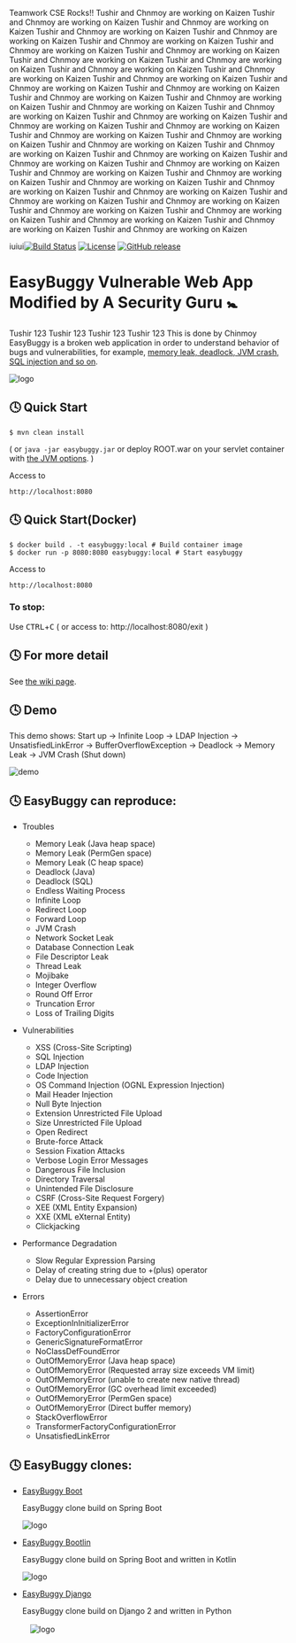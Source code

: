 Teamwork
CSE Rocks!!
Tushir and Chnmoy are working on Kaizen
Tushir and Chnmoy are working on Kaizen
Tushir and Chnmoy are working on Kaizen
Tushir and Chnmoy are working on Kaizen
Tushir and Chnmoy are working on Kaizen
Tushir and Chnmoy are working on Kaizen
Tushir and Chnmoy are working on Kaizen
Tushir and Chnmoy are working on Kaizen
Tushir and Chnmoy are working on Kaizen
Tushir and Chnmoy are working on Kaizen
Tushir and Chnmoy are working on Kaizen
Tushir and Chnmoy are working on Kaizen
Tushir and Chnmoy are working on Kaizen
Tushir and Chnmoy are working on Kaizen
Tushir and Chnmoy are working on Kaizen
Tushir and Chnmoy are working on Kaizen
Tushir and Chnmoy are working on Kaizen
Tushir and Chnmoy are working on Kaizen
Tushir and Chnmoy are working on Kaizen
Tushir and Chnmoy are working on Kaizen
Tushir and Chnmoy are working on Kaizen
Tushir and Chnmoy are working on Kaizen
Tushir and Chnmoy are working on Kaizen
Tushir and Chnmoy are working on Kaizen
Tushir and Chnmoy are working on Kaizen
Tushir and Chnmoy are working on Kaizen
Tushir and Chnmoy are working on Kaizen
Tushir and Chnmoy are working on Kaizen
Tushir and Chnmoy are working on Kaizen
Tushir and Chnmoy are working on Kaizen
Tushir and Chnmoy are working on Kaizen
Tushir and Chnmoy are working on Kaizen
Tushir and Chnmoy are working on Kaizen
Tushir and Chnmoy are working on Kaizen
Tushir and Chnmoy are working on Kaizen
Tushir and Chnmoy are working on Kaizen
Tushir and Chnmoy are working on Kaizen
Tushir and Chnmoy are working on Kaizen
Tushir and Chnmoy are working on Kaizen
Tushir and Chnmoy are working on Kaizen
Tushir and Chnmoy are working on Kaizen


iuiui[![Build Status](https://travis-ci.org/k-tamura/easybuggy.svg?branch=master)](https://travis-ci.org/k-tamura/easybuggy)
[![License](https://img.shields.io/badge/License-Apache%202.0-blue.svg)](https://opensource.org/licenses/Apache-2.0)
[![GitHub release](https://img.shields.io/github/release/k-tamura/easybuggy.svg)](https://github.com/k-tamura/easybuggy/releases/latest)

EasyBuggy Vulnerable Web App Modified by A Security Guru :baby_symbol:
=
Tushir 123
Tushir 123
Tushir 123
Tushir 123
This is done by Chinmoy
EasyBuggy is a broken web application in order to understand behavior of bugs and vulnerabilities, for example, [memory leak, deadlock, JVM crash, SQL injection and so on](https://github.com/k-tamura/easybuggy#clock4-easybuggy-can-reproduce).

![logo](https://raw.githubusercontent.com/wiki/k-tamura/easybuggy/images/mov_eb.gif)

:clock4: Quick Start
-

    $ mvn clean install

( or ``` java -jar easybuggy.jar ``` or deploy ROOT.war on your servlet container with [the JVM options](https://github.com/k-tamura/easybuggy/blob/master/pom.xml#L204). )

Access to

    http://localhost:8080

:clock4: Quick Start(Docker)
-

    $ docker build . -t easybuggy:local # Build container image
    $ docker run -p 8080:8080 easybuggy:local # Start easybuggy

Access to

    http://localhost:8080

### To stop:

  Use <kbd>CTRL</kbd>+<kbd>C</kbd> ( or access to: http://localhost:8080/exit )

:clock4: For more detail
-
   
See [the wiki page](https://github.com/k-tamura/easybuggy/wiki).

:clock4: Demo
-

This demo shows: Start up -> Infinite Loop -> LDAP Injection -> UnsatisfiedLinkError -> BufferOverflowException -> Deadlock -> Memory Leak -> JVM Crash (Shut down)

![demo](https://github.com/k-tamura/easybuggy/blob/master/demo_eb.gif)

:clock4: EasyBuggy can reproduce:
-

* Troubles

  * Memory Leak (Java heap space)
  * Memory Leak (PermGen space)
  * Memory Leak (C heap space)
  * Deadlock (Java)
  * Deadlock (SQL)
  * Endless Waiting Process
  * Infinite Loop
  * Redirect Loop
  * Forward Loop
  * JVM Crash
  * Network Socket Leak
  * Database Connection Leak
  * File Descriptor Leak 
  * Thread Leak 
  * Mojibake
  * Integer Overflow
  * Round Off Error
  * Truncation Error
  * Loss of Trailing Digits

* Vulnerabilities

  * XSS (Cross-Site Scripting)
  * SQL Injection
  * LDAP Injection
  * Code Injection
  * OS Command Injection (OGNL Expression Injection)
  * Mail Header Injection
  * Null Byte Injection
  * Extension Unrestricted File Upload
  * Size Unrestricted File Upload
  * Open Redirect
  * Brute-force Attack
  * Session Fixation Attacks
  * Verbose Login Error Messages
  * Dangerous File Inclusion
  * Directory Traversal
  * Unintended File Disclosure
  * CSRF (Cross-Site Request Forgery)
  * XEE (XML Entity Expansion)
  * XXE (XML eXternal Entity)
  * Clickjacking

* Performance Degradation

  * Slow Regular Expression Parsing
  * Delay of creating string due to +(plus) operator
  * Delay due to unnecessary object creation

* Errors

  * AssertionError
  * ExceptionInInitializerError
  * FactoryConfigurationError
  * GenericSignatureFormatError
  * NoClassDefFoundError
  * OutOfMemoryError (Java heap space) 
  * OutOfMemoryError (Requested array size exceeds VM limit)
  * OutOfMemoryError (unable to create new native thread)
  * OutOfMemoryError (GC overhead limit exceeded)
  * OutOfMemoryError (PermGen space)
  * OutOfMemoryError (Direct buffer memory)
  * StackOverflowError
  * TransformerFactoryConfigurationError
  * UnsatisfiedLinkError

:clock4: EasyBuggy clones:
-
* [EasyBuggy Boot](https://github.com/k-tamura/easybuggy4sb)

  EasyBuggy clone build on Spring Boot

  ![logo](https://raw.githubusercontent.com/wiki/k-tamura/easybuggy/images/mov_ebsb.gif)

* [EasyBuggy Bootlin](https://github.com/k-tamura/easybuggy4kt)

  EasyBuggy clone build on Spring Boot and written in Kotlin

  ![logo](https://raw.githubusercontent.com/wiki/k-tamura/easybuggy/images/mov_ebkt.gif)

* [EasyBuggy Django](https://github.com/k-tamura/easybuggy4django)

  EasyBuggy clone build on Django 2 and written in Python

  　![logo](https://github.com/k-tamura/easybuggy4django/blob/master/static/easybuggy.png)
